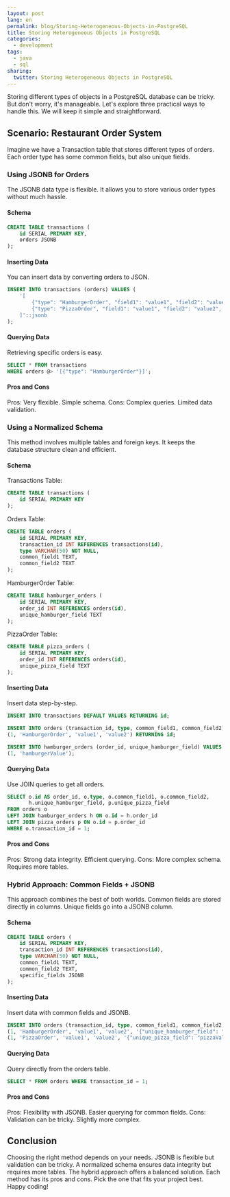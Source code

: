 ```yaml
---
layout: post
lang: en
permalink: blog/Storing-Heterogeneous-Objects-in-PostgreSQL
title: Storing Heterogeneous Objects in PostgreSQL
categories:
  - development
tags:
  - java
  - sql
sharing:
  twitter: Storing Heterogeneous Objects in PostgreSQL
---
```


Storing different types of objects in a PostgreSQL database can be tricky. But don't worry, it's manageable. Let's explore three practical ways to handle this. We will keep it simple and straightforward.

## Scenario: Restaurant Order System

Imagine we have a Transaction table that stores different types of orders. Each order type has some common fields, but also unique fields.

### Using JSONB for Orders

The JSONB data type is flexible. It allows you to store various order types without much hassle.

#### Schema

```sql
CREATE TABLE transactions (
    id SERIAL PRIMARY KEY,
    orders JSONB
);
```

#### Inserting Data

You can insert data by converting orders to JSON.

```sql
INSERT INTO transactions (orders) VALUES (
    '[
        {"type": "HamburgerOrder", "field1": "value1", "field2": "value2"},
        {"type": "PizzaOrder", "field1": "value1", "field2": "value2", "uniqueField": "uniqueValue"}
    ]'::jsonb
);
```

#### Querying Data

Retrieving specific orders is easy.

```sql
SELECT * FROM transactions
WHERE orders @> '[{"type": "HamburgerOrder"}]';
```

#### Pros and Cons

Pros: Very flexible. Simple schema.
Cons: Complex queries. Limited data validation.

### Using a Normalized Schema

This method involves multiple tables and foreign keys. It keeps the database structure clean and efficient.

#### Schema

Transactions Table:

```sql
CREATE TABLE transactions (
    id SERIAL PRIMARY KEY
);
```

Orders Table:

```sql
CREATE TABLE orders (
    id SERIAL PRIMARY KEY,
    transaction_id INT REFERENCES transactions(id),
    type VARCHAR(50) NOT NULL,
    common_field1 TEXT,
    common_field2 TEXT
);
```

HamburgerOrder Table:

```sql
CREATE TABLE hamburger_orders (
    id SERIAL PRIMARY KEY,
    order_id INT REFERENCES orders(id),
    unique_hamburger_field TEXT
);
```

PizzaOrder Table:

```sql
CREATE TABLE pizza_orders (
    id SERIAL PRIMARY KEY,
    order_id INT REFERENCES orders(id),
    unique_pizza_field TEXT
);
```

#### Inserting Data

Insert data step-by-step.

```sql
INSERT INTO transactions DEFAULT VALUES RETURNING id;

INSERT INTO orders (transaction_id, type, common_field1, common_field2) VALUES
(1, 'HamburgerOrder', 'value1', 'value2') RETURNING id;

INSERT INTO hamburger_orders (order_id, unique_hamburger_field) VALUES
(1, 'hamburgerValue');
```

#### Querying Data

Use JOIN queries to get all orders.

```sql
SELECT o.id AS order_id, o.type, o.common_field1, o.common_field2,
       h.unique_hamburger_field, p.unique_pizza_field
FROM orders o
LEFT JOIN hamburger_orders h ON o.id = h.order_id
LEFT JOIN pizza_orders p ON o.id = p.order_id
WHERE o.transaction_id = 1;
```

#### Pros and Cons
Pros: Strong data integrity. Efficient querying.
Cons: More complex schema. Requires more tables.

### Hybrid Approach: Common Fields + JSONB

This approach combines the best of both worlds. Common fields are stored directly in columns. Unique fields go into a JSONB column.

#### Schema

```sql
CREATE TABLE orders (
    id SERIAL PRIMARY KEY,
    transaction_id INT REFERENCES transactions(id),
    type VARCHAR(50) NOT NULL,
    common_field1 TEXT,
    common_field2 TEXT,
    specific_fields JSONB
);
```

#### Inserting Data

Insert data with common fields and JSONB.

```sql
INSERT INTO orders (transaction_id, type, common_field1, common_field2, specific_fields) VALUES
(1, 'HamburgerOrder', 'value1', 'value2', '{"unique_hamburger_field": "hamburgerValue"}'::jsonb),
(1, 'PizzaOrder', 'value1', 'value2', '{"unique_pizza_field": "pizzaValue"}'::jsonb);
```

#### Querying Data

Query directly from the orders table.

```sql
SELECT * FROM orders WHERE transaction_id = 1;
```

#### Pros and Cons

Pros: Flexibility with JSONB. Easier querying for common fields.
Cons: Validation can be tricky. Slightly more complex.

## Conclusion

Choosing the right method depends on your needs. JSONB is flexible but validation can be tricky. A normalized schema ensures data integrity but requires more tables. The hybrid approach offers a balanced solution. Each method has its pros and cons. Pick the one that fits your project best. Happy coding!
